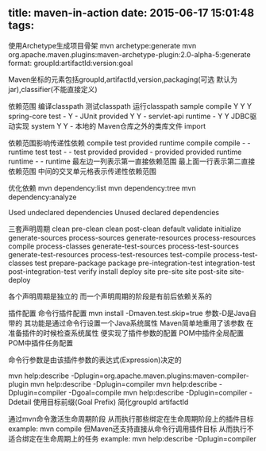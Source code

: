 title: maven-in-action
date: 2015-06-17 15:01:48
tags:
---
使用Archetype生成项目骨架
mvn archetype:generate
mvn org.apache.maven.plugins:maven-archetype-plugin:2.0-alpha-5:generate
format:    groupId:artifactId:version:goal

Maven坐标的元素包括groupId,artifactId,version,packaging(可选 默认为jar),classifier(不能直接定义)

依赖范围   编译classpath 测试classpath 运行classpath sample
compile    Y             Y             Y             spring-core
test       -             Y             -             JUnit
provided   Y             Y             -             servlet-api
runtime    -             Y             Y             JDBC驱动实现
system     Y             Y             -             本地的 Maven仓库之外的类库文件
import

依赖范围影响传递性依赖
          compile    test    provided    runtime
compile   compile    -       -           runtime
test      test       -       -           test
provided  provided   -       provided    provided
runtime   runtime    -       -           runtime
最左边一列表示第一直接依赖范围 最上面一行表示第二直接依赖范围 中间的交叉单元格表示传递性依赖范围

优化依赖
mvn dependency:list
mvn dependency:tree
mvn dependency:analyze

Used undeclared dependencies
Unused declared dependencies

三套声明周期 
clean
  pre-clean clean post-clean
default
  validate initialize generate-sources process-sources generate-resources process-resources compile process-classes generate-test-sources
  process-test-sources generate-test-resources process-test-resources test-compile process-test-classes test prepare-package
  package pre-integration-test integration-test post-integration-test verify install deploy
site
  pre-site site post-site site-deploy

各个声明周期是独立的 而一个声明周期的阶段是有前后依赖关系的



插件配置
命令行插件配置
mvn install -Dmaven.test.skip=true
参数-D是Java自带的 其功能是通过命令行设置一个Java系统属性 Maven简单地重用了该参数 在准备插件的时候检查系统属性 便实现了插件参数的配置
POM中插件全局配置
<plugin>
<configration></configration>
</plugin>
POM中插件任务配置

命令行参数是由该插件参数的表达式(Expression)决定的

mvn help:describe -Dplugin=org.apache.maven.plugins:maven-compiler-plugin
mvn help:describe -Dplugin=compiler
mvn help:describe -Dplugin=compiler -Dgoal=compile
mvn help:describe -Dplugin=compiler -Ddetail
使用目标前缀(Goal Prefix) 简化groupId artifactId

通过mvn命令激活生命周期阶段 从而执行那些绑定在生命周期阶段上的插件目标
example: mvn compile
但Maven还支持直接从命令行调用插件目标 从而执行不适合绑定在生命周期上的任务 
example: mvn help:describe -Dplugin=compiler
